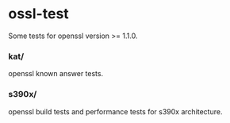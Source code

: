 # ossl-test

Some tests for openssl version >= 1.1.0.

### kat/

openssl known answer tests.

### s390x/
openssl build tests and performance tests for s390x architecture.
